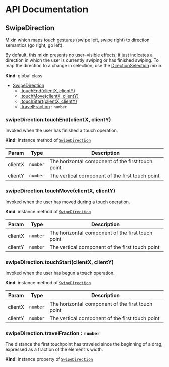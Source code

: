 # API Documentation
<a name="SwipeDirection"></a>

## SwipeDirection
Mixin which maps touch gestures (swipe left, swipe right) to direction
semantics (go right, go left).

By default, this mixin presents no user-visible effects; it just indicates a
direction in which the user is currently swiping or has finished swiping. To
map the direction to a change in selection, use the
[DirectionSelection](DirectionSelection.md) mixin.

  **Kind**: global class

* [SwipeDirection](#SwipeDirection)
    * [.touchEnd(clientX, clientY)](#SwipeDirection+touchEnd)
    * [.touchMove(clientX, clientY)](#SwipeDirection+touchMove)
    * [.touchStart(clientX, clientY)](#SwipeDirection+touchStart)
    * [.travelFraction](#SwipeDirection+travelFraction) : <code>number</code>

<a name="SwipeDirection+touchEnd"></a>

### swipeDirection.touchEnd(clientX, clientY)
Invoked when the user has finished a touch operation.

  **Kind**: instance method of <code>[SwipeDirection](#SwipeDirection)</code>

| Param | Type | Description |
| --- | --- | --- |
| clientX | <code>number</code> | The horizontal component of the first touch point |
| clientY | <code>number</code> | The vertical component of the first touch point |

<a name="SwipeDirection+touchMove"></a>

### swipeDirection.touchMove(clientX, clientY)
Invoked when the user has moved during a touch operation.

  **Kind**: instance method of <code>[SwipeDirection](#SwipeDirection)</code>

| Param | Type | Description |
| --- | --- | --- |
| clientX | <code>number</code> | The horizontal component of the first touch point |
| clientY | <code>number</code> | The vertical component of the first touch point |

<a name="SwipeDirection+touchStart"></a>

### swipeDirection.touchStart(clientX, clientY)
Invoked when the user has begun a touch operation.

  **Kind**: instance method of <code>[SwipeDirection](#SwipeDirection)</code>

| Param | Type | Description |
| --- | --- | --- |
| clientX | <code>number</code> | The horizontal component of the first touch point |
| clientY | <code>number</code> | The vertical component of the first touch point |

<a name="SwipeDirection+travelFraction"></a>

### swipeDirection.travelFraction : <code>number</code>
The distance the first touchpoint has traveled since the beginning of a
drag, expressed as a fraction of the element's width.

  **Kind**: instance property of <code>[SwipeDirection](#SwipeDirection)</code>
